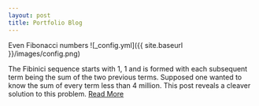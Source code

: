 ```yaml
---
layout: post
title: Portfolio Blog
---
```


Even Fibonacci numbers
![_config.yml]({{ site.baseurl }}/images/config.png)

The Fibinici sequence starts with 1, 1 and is formed with each subsequent term being the sum of the two previous terms. Supposed one wanted to know the sum of every term less than 4 million. This post reveals a cleaver solution to this problem. [Read More](https://github.com/danielfrentzel/danielfrentzel.github.io)
